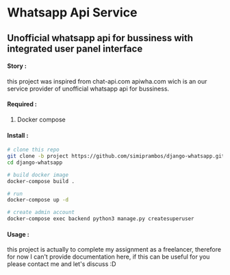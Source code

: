 # Whatsapp Api Service
Unofficial whatsapp api for bussiness with integrated user panel interface
---

#### Story :
this project was inspired from chat-api.com apiwha.com wich is an our service provider of unofficial whatsapp api for bussiness.

#### Required :
1. Docker compose

#### Install : 
```bash
# clone this repo
git clone -b project https://github.com/simiprambos/django-whatsapp.git
cd django-whatsapp

# build docker image
docker-compose build .

# run
docker-compose up -d

# create admin account
docker-compose exec backend python3 manage.py createsuperuser
```

#### Usage :
this project is actually to complete my assignment as a freelancer, therefore for now I can't provide documentation here, if this can be useful for you please contact me and let's discuss :D